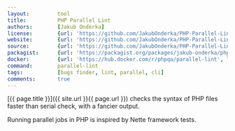 ```yaml
---
layout:         tool
title:          PHP Parallel Lint
authors:        [Jakub Onderka]
license:        {url: 'https://github.com/JakubOnderka/PHP-Parallel-Lint/blob/master/LICENSE', label: 'BSD 2-clause "Simplified" License'}
website:        {url: 'https://github.com/JakubOnderka/PHP-Parallel-Lint'}
source:         {url: 'https://github.com/JakubOnderka/PHP-Parallel-Lint'}
packagist:      {url: 'https://packagist.org/packages/jakub-onderka/php-parallel-lint', label: 'jakub-onderka/php-parallel-lint'}
docker:         {url: 'https://hub.docker.com/r/phpqa/parallel-lint', label: 'phpqa/parallel-lint'}
command:        parallel-lint
tags:           [bugs finder, lint, parallel, cli]
comments:       true
---
```


[{{ page.title }}]({{ site.url }}{{ page.url }}) checks the syntax of PHP files faster than serial check, with a fancier output.

<!--more--> 

Running parallel jobs in PHP is inspired by Nette framework tests.
